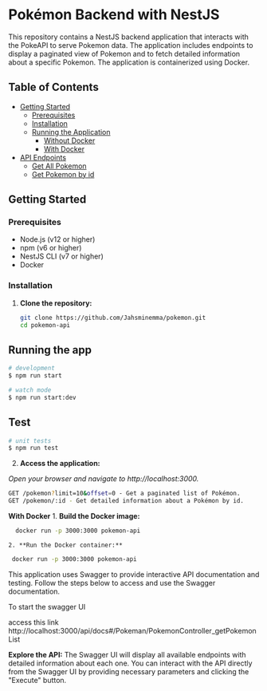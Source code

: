 # Pokémon Backend with NestJS

This repository contains a NestJS backend application that interacts with the PokeAPI to serve Pokemon data. The application includes endpoints to display a paginated view of Pokemon and to fetch detailed information about a specific Pokemon. The application is containerized using Docker.

## Table of Contents

- [Getting Started](#getting-started)
  - [Prerequisites](#prerequisites)
  - [Installation](#installation)
  - [Running the Application](#running-the-application)
    - [Without Docker](#without-docker)
    - [With Docker](#with-docker)
- [API Endpoints](#api-endpoints)
  - [Get All Pokemon](#get-all-pokémon)
  - [Get Pokemon by id](#get-pokémon-by-name)


## Getting Started

### Prerequisites

- Node.js (v12 or higher)
- npm (v6 or higher)
- NestJS CLI (v7 or higher)
- Docker

### Installation

1. **Clone the repository:**
   ```bash
   git clone https://github.com/Jahsminemma/pokemon.git
   cd pokemon-api

## Running the app

```bash
# development
$ npm run start

# watch mode
$ npm run start:dev
```

## Test

```bash
# unit tests
$ npm run test
```
2. **Access the application:**

 *Open your browser and navigate to http://localhost:3000.*

```bash
GET /pokemon?limit=10&offset=0 - Get a paginated list of Pokémon.
GET /pokemon/:id - Get detailed information about a Pokémon by id.
```
  **With Docker**
    1. **Build the Docker image:**
  ```bash
    docker run -p 3000:3000 pokemon-api
  ```
    2. **Run the Docker container:**
   ```bash
    docker run -p 3000:3000 pokemon-api
  ```

  This application uses Swagger to provide interactive API documentation and testing. Follow the steps below to access and use the Swagger documentation.

  To start the swagger UI

  access this link http://localhost:3000/api/docs#/Pokeman/PokemonController_getPokemonList

**Explore the API:**
The Swagger UI will display all available endpoints with detailed information about each one.
You can interact with the API directly from the Swagger UI by providing necessary parameters and clicking the "Execute" button.
